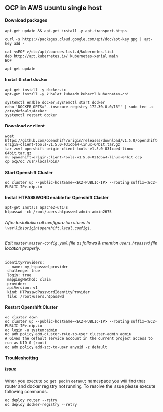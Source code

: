 ## OCP in AWS ubuntu single host

#### Download packages
```
apt-get update && apt-get install -y apt-transport-https

curl -s https://packages.cloud.google.com/apt/doc/apt-key.gpg | apt-key add -

cat <<EOF >/etc/apt/sources.list.d/kubernetes.list
deb http://apt.kubernetes.io/ kubernetes-xenial main
EOF

apt-get update
```

#### Install & start docker
```
apt-get install -y docker.io
apt-get install -y kubelet kubeadm kubectl kubernetes-cni

systemctl enable docker;systemctl start docker
echo 'DOCKER_OPTS="--insecure-registry 172.30.0.0/16"' | sudo tee -a /etc/default/docker
systemctl restart docker
```

#### Download oc client
```
wget https://github.com/openshift/origin/releases/download/v1.5.0/openshift-origin-client-tools-v1.5.0-031cbe4-linux-64bit.tar.gz
tar zxvf openshift-origin-client-tools-v1.5.0-031cbe4-linux-64bit.tar.gz
mv openshift-origin-client-tools-v1.5.0-031cbe4-linux-64bit ocp
cp ocp/oc /usr/local/bin/
```

#### Start Openshift Cluster
```
oc cluster up --public-hostname=<EC2-PUBLIC-IP> --routing-suffix=<EC2-PUBLIC-IP>.nip.io
```

#### Install HTPASSWORD enable for Openshift Cluster
```
apt-get install apache2-utils
htpasswd -cb /root/users.htpasswd admin admin2675
```
###### After Installation all configuration stores in ```\var\lib\origin\openshift.local.config\```. 
###### Edit ```master\master-config.yaml``` file as follows & mention ```users.htpasswd``` file location properly.
```
identityProviders:
 - name: my_htpasswd_provider
 challenge: true
 login: true
 mappingMethod: claim
 provider:
 apiVersion: v1
 kind: HTPasswdPasswordIdentityProvider
 file: /root/users.htpasswd
```
#### Restart Openshift Cluster
```
oc cluster down
oc cluster up --public-hostname=<EC2-PUBLIC-IP> --routing-suffix=<EC2-PUBLIC-IP>.nip.io
oc login -u system:admin
oc adm policy add-cluster-role-to-user cluster-admin admin
# Gives the default service account in the current project access to run as UID 0 (root)
oc adm policy add-scc-to-user anyuid -z default
```

#### Troubleshotting

##### Issue
When you execute ```oc get pod``` in ```default``` namespace you will find that router and docker registry not running.
To resolve the issue please execute following commands.
```
oc deploy router --retry
oc deploy docker-registry --retry
```
